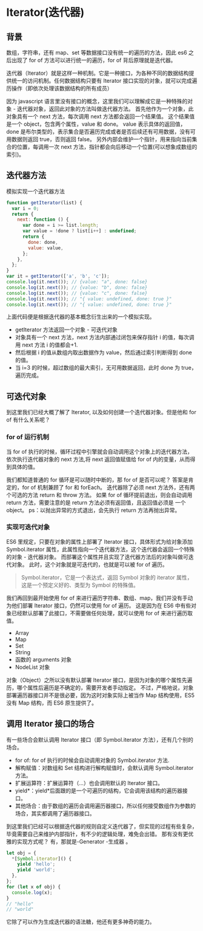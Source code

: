 # Iterator(迭代器)

## 背景

数组，字符串，还有 map、set 等数据接口没有统一的遍历的方法，因此 es6 之后出现了 for of 方法可以进行统一的遍历，for of 背后原理就是迭代器。

迭代器（Iterator）就是这样一种机制。它是一种接口，为各种不同的数据结构提供统一的访问机制。任何数据结构只要有 Iterator 接口实现的对象，就可以完成遍历操作（即依次处理该数据结构的所有成员）

因为 javascript 语言里没有接口的概念，这里我们可以理解成它是一种特殊的对象 - 迭代器对象，返回此对象的方法叫做迭代器方法。
首先他作为一个对象，此对象具有一个 next 方法，每次调用 next 方法都会返回一个结果值。
这个结果值是一个 object，包含两个属性，value 和 done。
value 表示具体的返回值，done 是布尔类型的，表示集合是否遍历完成或者是否后续还有可用数据，没有可用数据则返回 true，否则返回 false。
另外内部会维护一个指针，用来指向当前集合的位置，每调用一次 next 方法，指针都会向后移动一个位置(可以想象成数组的索引)。

## 迭代器方法

模拟实现一个迭代器方法

```js
function getIterator(list) {
  var i = 0;
  return {
    next: function () {
      var done = i >= list.length;
      var value = !done ? list[i++] : undefined;
      return {
        done: done,
        value: value,
      };
    },
  };
}
var it = getIterator(['a', 'b', 'c']);
console.log(it.next()); // {value: "a", done: false}
console.log(it.next()); // {value: "b", done: false}
console.log(it.next()); // {value: "c", done: false}
console.log(it.next()); // "{ value: undefined, done: true }"
console.log(it.next()); // "{ value: undefined, done: true }"
```

上面代码便是根据迭代器的基本概念衍生出来的一个模拟实现。

- getIterator 方法返回一个对象 - 可迭代对象
- 对象具有一个 next 方法，next 方法内部通过闭包来保存指针 i 的值，每次调用 next 方法 i 的值都会+1.
- 然后根据 i 的值从数组内取出数据作为 value，然后通过索引判断得到 done 的值。
- 当 i=3 的时候，超过数组的最大索引，无可用数据返回，此时 done 为 true，遍历完成。

## 可迭代对象

到这里我们已经大概了解了 Iterator, 以及如何创建一个迭代器对象。但是他和 for of 有什么关系呢？

### for of 运行机制

当 for of 执行的时候，循环过程中引擎就会自动调用这个对象上的迭代器方法， 依次执行迭代器对象的 next 方法,将 next 返回值赋值给 for of 内的变量，从而得到具体的值。

我们都知道普通的 for 循环是可以随时中断的，那 for of 是否可以呢？
答案是肯定的，for of 机制兼顾了 for 和 forEach。
迭代器除了必须 next 方法外，还有两个可选的方法 return 和 throw 方法。
如果 for of 循环提前退出，则会自动调用 return 方法，需要注意的是 return 方法必须有返回值，且返回值必须是 一个 object。
ps：以抛出异常的方式退出，会先执行 return 方法再抛出异常。

### 实现可迭代对象

ES6 里规定，只要在对象的属性上部署了 Iterator 接口，具体形式为给对象添加 Symbol.iterator 属性，此属性指向一个迭代器方法，这个迭代器会返回一个特殊的对象 - 迭代器对象。
而部署这个属性并且实现了迭代器方法后的对象叫做可迭代对象。
此时，这个对象就是可迭代的，也就是可以被 for of 遍历。

> Symbol.iterator，它是一个表达式，返回 Symbol 对象的 iterator 属性，这是一个预定义好的、类型为 Symbol 的特殊值。

我们再回到最开始使用 for of 来进行遍历字符串、数组、map，我们并没有手动为他们部署 Iterator 接口，仍然可以使用 for of 遍历。
这是因为在 ES6 中有些对象已经默认部署了此接口，不需要做任何处理，就可以使用 for of 来进行遍历取值。

- Array
- Map
- Set
- String
- 函数的 arguments 对象
- NodeList 对象

对象（Object）之所以没有默认部署 Iterator 接口，是因为对象的哪个属性先遍历，哪个属性后遍历是不确定的，需要开发者手动指定。
不过，严格地说，对象部署遍历器接口并不是很必要，因为这时对象实际上被当作 Map 结构使用，ES5 没有 Map 结构，而 ES6 原生提供了。

## 调用 Iterator 接口的场合

有一些场合会默认调用 Iterator 接口（即 Symbol.iterator 方法），还有几个别的场合。

- for of: for of 执行的时候会自动调用对象的 Symbol.iterator 方法.
- 解构赋值：对数组和 Set 结构进行解构赋值时，会默认调用 Symbol.iterator 方法。
- 扩展运算符：扩展运算符（...）也会调用默认的 Iterator 接口。
- yield\*：yield\*后面跟的是一个可遍历的结构，它会调用该结构的遍历器接口。
- 其他场合：由于数组的遍历会调用遍历器接口，所以任何接受数组作为参数的场合，其实都调用了遍历器接口。

到这里我们已经可以根据迭代器的规则自定义迭代器了，但实现的过程有些复杂，毕竟需要自己来维护内部指针，有不少的逻辑处理，难免会出错。
那有没有更优雅的实现方式呢？
有，那就是-Generator -生成器 。

```js
let obj = {
  *[Symbol.iterator]() {
    yield 'hello';
    yield 'world';
  },
};
for (let x of obj) {
  console.log(x);
}
// "hello"
// "world"
```

它除了可以作为生成迭代器的语法糖，他还有更多神奇的能力。

